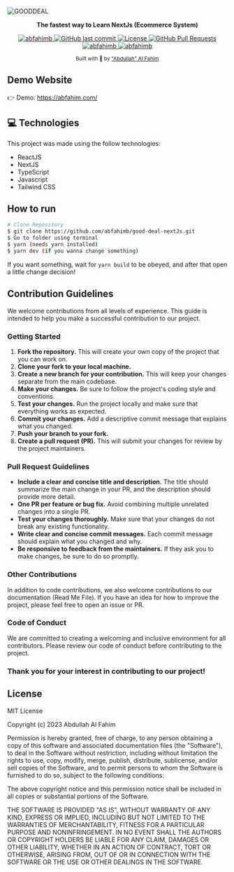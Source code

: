 <br>

![GOODDEAL](https://github.com/abfahimb/good-deal-nextJs/assets/76747782/826c11b4-e667-482f-b90d-019dab26d3dc)

<p align='center'>
<strong>The fastest way to Learn NextJs (Ecommerce System)</strong>
<br>


<p align="center">
   <a href="https://www.linkedin.com/in/abfahimb" target="_blank">
      <img alt="abfahimb" src="https://img.shields.io/badge/-Abfahimb-5965e0?style=flat&logo=Linkedin&logoColor=white" />
   </a>

  <a href="https://github.com/abfahimb/good-deal-nextJs">
    <img alt="GitHub last commit" src="https://img.shields.io/github/last-commit/abfahimb/good-deal-nextJs">
  </a>
 <a href="https://github.com/abfahimb/good-deal-nextJs">
      <img alt="License" src="https://img.shields.io/badge/license-MIT-5965e0">
  </a>
<a href="https://github.com/abfahimb/good-deal-nextJs">
    <img alt="GitHub Pull Requests" src="https://img.shields.io/github/issues-pr/abfahimb/good-deal-nextJs" />
  </a>
  <a href="https://img.shields.io/github/stars/abfahimb/good-deal-nextJs">
    <img alt="abfahimb" src="https://img.shields.io/github/stars/abfahimb/good-deal-nextJs">
  </a>
<a href="https://twitter.com/abfahimb" target="_blank">
 <img alt="abfahimb" src="https://img.shields.io/twitter/follow/abfahimb?logoColor=%2300acee">
</a>
</p>

<div align="center">
  <sub> Built with 💜 by
    <a href="https://github.com/abfahimb">"Abdullah" Al Fahim</a>
  </sub>
</div>


## Demo Website

👉  Demo: https://abfahim.com/

## 💻 Technologies

This project was made using the follow technologies:

* ReactJS
* NextJS
* TypeScript
* Javascript
* Tailwind CSS

## How to run

```bash
# Clone Repository
$ git clone https://github.com/abfahimb/good-deal-nextJs.git
$ Go to folder using terminal
$ yarn (needs yarn installed)
$ yarn dev (if you wanna change something)
```

If you want something, wait for `yarn build` to be obeyed, and after that open a little change decision!

## Contribution Guidelines

We welcome contributions from all levels of experience. This guide is intended to help you make a successful contribution to our project.

### Getting Started

1. **Fork the repository.** This will create your own copy of the project that you can work on.
2. **Clone your fork to your local machine.**
3. **Create a new branch for your contribution.** This will keep your changes separate from the main codebase.
4. **Make your changes.** Be sure to follow the project's coding style and conventions.
5. **Test your changes.** Run the project locally and make sure that everything works as expected.
6. **Commit your changes.** Add a descriptive commit message that explains what you changed.
7. **Push your branch to your fork.**
8. **Create a pull request (PR).** This will submit your changes for review by the project maintainers.

### Pull Request Guidelines

* **Include a clear and concise title and description.** The title should summarize the main change in your PR, and the description should provide more detail.
* **One PR per feature or bug fix.** Avoid combining multiple unrelated changes into a single PR.
* **Test your changes thoroughly.** Make sure that your changes do not break any existing functionality.
* **Write clear and concise commit messages.** Each commit message should explain what you changed and why.
* **Be responsive to feedback from the maintainers.** If they ask you to make changes, be sure to do so promptly.

### Other Contributions

In addition to code contributions, we also welcome contributions to our documentation (Read Me File). If you have an idea for how to improve the project, please feel free to open an issue or PR.

### Code of Conduct

We are committed to creating a welcoming and inclusive environment for all contributors. Please review our code of conduct before contributing to the project.

### Thank you for your interest in contributing to our project!

## License

MIT License

Copyright (c) 2023 Abdullah Al Fahim

Permission is hereby granted, free of charge, to any person obtaining a copy
of this software and associated documentation files (the "Software"), to deal
in the Software without restriction, including without limitation the rights
to use, copy, modify, merge, publish, distribute, sublicense, and/or sell
copies of the Software, and to permit persons to whom the Software is
furnished to do so, subject to the following conditions:

The above copyright notice and this permission notice shall be included in all
copies or substantial portions of the Software.

THE SOFTWARE IS PROVIDED "AS IS", WITHOUT WARRANTY OF ANY KIND, EXPRESS OR
IMPLIED, INCLUDING BUT NOT LIMITED TO THE WARRANTIES OF MERCHANTABILITY,
FITNESS FOR A PARTICULAR PURPOSE AND NONINFRINGEMENT. IN NO EVENT SHALL THE
AUTHORS OR COPYRIGHT HOLDERS BE LIABLE FOR ANY CLAIM, DAMAGES OR OTHER
LIABILITY, WHETHER IN AN ACTION OF CONTRACT, TORT OR OTHERWISE, ARISING FROM,
OUT OF OR IN CONNECTION WITH THE SOFTWARE OR THE USE OR OTHER DEALINGS IN THE
SOFTWARE.
